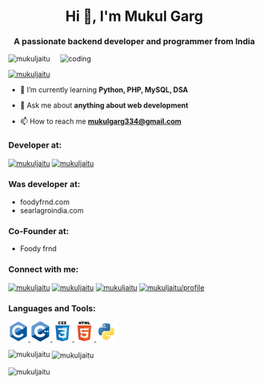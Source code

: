 <h1 align="center">Hi 👋, I'm Mukul Garg</h1>
<h3 align="center">A passionate backend developer and programmer from India</h3>
<img align="right" alt="coding" width="400" src="https://camo.githubusercontent.com/5ddf73ad3a205111cf8c686f687fc216c2946a75005718c8da5b837ad9de78c9/68747470733a2f2f7468756d62732e6766796361742e636f6d2f4576696c4e657874446576696c666973682d736d616c6c2e676966">
<p align="left"> <img src="https://komarev.com/ghpvc/?username=mukuljaitu&label=Profile%20views&color=0e75b6&style=flat" alt="mukuljaitu" /> </p>

<p align="left"> <a href="https://twitter.com/mukuljaitu" target="blank"><img src="https://img.shields.io/twitter/follow/mukuljaitu?logo=twitter&style=for-the-badge" alt="mukuljaitu" /></a> </p>

- 🌱 I’m currently learning **Python, PHP, MySQL, DSA**

- 💬 Ask me about **anything about web development**

- 📫 How to reach me **mukulgarg334@gmail.com**

<h3 align="left">Developer at:</h3>
<p align="left">
<a href="https://www.krishnaworshipplace.com" target="blank"><img align="center" src="https://static.wixstatic.com/media/6cead2_8817b966606f45b5af557c66f248246f~mv2.jpeg" alt="mukuljaitu" height="40" width="40" /></a>
<a href="https://www.icrabb2023.com" target="blank"><img align="center" src="https://static.wixstatic.com/media/6cead2_e15160c67e474f159c14e66e170b8aa3~mv2.jpg" alt="mukuljaitu" height="40" width="40" /></a>
</p>

<h3 align="left">Was developer at:</h3>
<p align="left">
<ul>
  <li>foodyfrnd.com</li>
  <li>searlagroindia.com</li>
</ul>
<h3 align="left">Co-Founder at:</h3>
<p align="left">
<ul>
  <li>Foody frnd</li>
</ul>

<h3 align="left">Connect with me:</h3>
<p align="left">
<a href="https://twitter.com/mukuljaitu" target="blank"><img align="center" src="https://raw.githubusercontent.com/rahuldkjain/github-profile-readme-generator/master/src/images/icons/Social/twitter.svg" alt="mukuljaitu" height="30" width="40" /></a>
<a href="https://fb.com/mukuljaitu" target="blank"><img align="center" src="https://raw.githubusercontent.com/rahuldkjain/github-profile-readme-generator/master/src/images/icons/Social/facebook.svg" alt="mukuljaitu" height="30" width="40" /></a>
<a href="https://instagram.com/mukuljaitu" target="blank"><img align="center" src="https://raw.githubusercontent.com/rahuldkjain/github-profile-readme-generator/master/src/images/icons/Social/instagram.svg" alt="mukuljaitu" height="30" width="40" /></a>
<a href="https://auth.geeksforgeeks.org/user/mukuljaitu/profile" target="blank"><img align="center" src="https://raw.githubusercontent.com/rahuldkjain/github-profile-readme-generator/master/src/images/icons/Social/geeks-for-geeks.svg" alt="mukuljaitu/profile" height="30" width="40" /></a>
</p>

<h3 align="left">Languages and Tools:</h3>
<p align="left"> <a href="https://www.cprogramming.com/" target="_blank" rel="noreferrer"> <img src="https://raw.githubusercontent.com/devicons/devicon/master/icons/c/c-original.svg" alt="c" width="40" height="40"/> </a> <a href="https://www.w3schools.com/cpp/" target="_blank" rel="noreferrer"> <img src="https://raw.githubusercontent.com/devicons/devicon/master/icons/cplusplus/cplusplus-original.svg" alt="cplusplus" width="40" height="40"/> </a> <a href="https://www.w3schools.com/css/" target="_blank" rel="noreferrer"> <img src="https://raw.githubusercontent.com/devicons/devicon/master/icons/css3/css3-original-wordmark.svg" alt="css3" width="40" height="40"/> </a> <a href="https://www.w3.org/html/" target="_blank" rel="noreferrer"> <img src="https://raw.githubusercontent.com/devicons/devicon/master/icons/html5/html5-original-wordmark.svg" alt="html5" width="40" height="40"/> </a> <a href="https://www.python.org" target="_blank" rel="noreferrer"> <img src="https://raw.githubusercontent.com/devicons/devicon/master/icons/python/python-original.svg" alt="python" width="40" height="40"/> </a> </p>

<p><img align="left" src="https://github-readme-stats.vercel.app/api/top-langs?username=mukuljaitu&show_icons=true&locale=en&layout=compact" alt="mukuljaitu" /></p>

<p>&nbsp;<img align="center" src="https://github-readme-stats.vercel.app/api?username=mukuljaitu&show_icons=true&locale=en" alt="mukuljaitu" /></p>

<p><img align="center" src="https://github-readme-streak-stats.herokuapp.com/?user=mukuljaitu&" alt="mukuljaitu" /></p>
